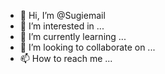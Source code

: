- 👋 Hi, I’m @Sugiemail
- 👀 I’m interested in ...
- 🌱 I’m currently learning ...
- 💞️ I’m looking to collaborate on ...
- 📫 How to reach me ...

<!---
Sugiemail/Sugiemail is a ✨ special ✨ repository because its `README.md` (this file) appears on your GitHub profile.
You can click the Preview link to take a look at your changes.
--->
